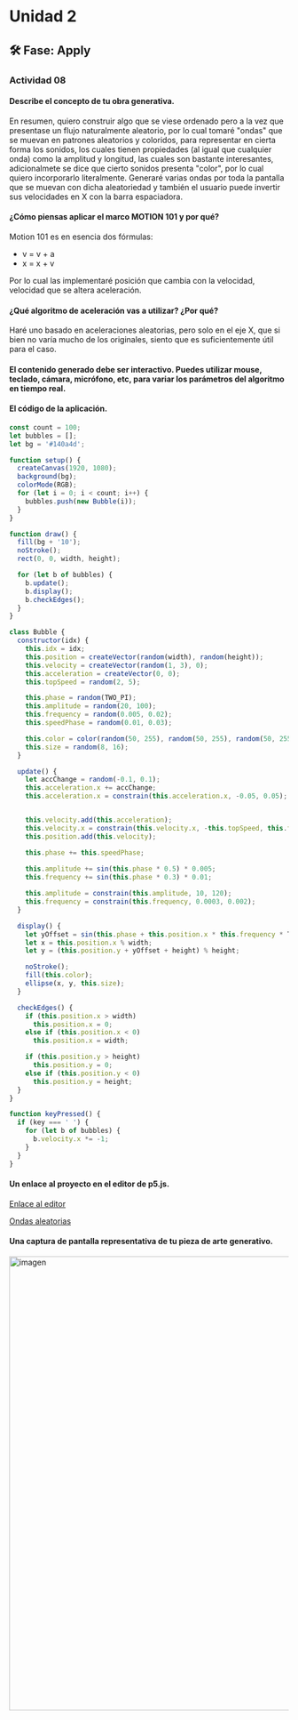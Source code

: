 # Unidad 2

## 🛠 Fase: Apply

### Actividad 08

#### Describe el concepto de tu obra generativa.

En resumen, quiero construir algo que se viese ordenado pero a la vez que presentase un flujo naturalmente aleatorio, por lo cual tomaré "ondas" que se muevan en patrones aleatorios y coloridos, para representar en cierta forma los sonidos, los cuales tienen propiedades (al igual que cualquier onda) como la amplitud y longitud, las cuales son bastante interesantes, adicionalmete se dice que cierto sonidos presenta "color", por lo cual quiero incorporarlo literalmente. Generaré varias ondas por toda la pantalla que se muevan con dicha aleatoriedad y también el usuario puede invertir sus velocidades en X con la barra espaciadora.

#### ¿Cómo piensas aplicar el marco MOTION 101 y por qué?

Motion 101 es en esencia dos fórmulas:

* v = v + a
* x = x + v

Por lo cual las implementaré posición que cambia con la velocidad, velocidad que se altera aceleración.

#### ¿Qué algoritmo de aceleración vas a utilizar? ¿Por qué?

Haré uno basado en aceleraciones aleatorias, pero solo en el eje X, que si bien no varía mucho de los originales, siento que es suficientemente útil para el caso.

#### El contenido generado debe ser interactivo. Puedes utilizar mouse, teclado, cámara, micrófono, etc, para variar los parámetros del algoritmo en tiempo real.
#### El código de la aplicación.

``` js
const count = 100;
let bubbles = [];
let bg = '#140a4d';

function setup() {
  createCanvas(1920, 1080);
  background(bg);
  colorMode(RGB);
  for (let i = 0; i < count; i++) {
    bubbles.push(new Bubble(i));
  }
}

function draw() {
  fill(bg + '10');
  noStroke();
  rect(0, 0, width, height);

  for (let b of bubbles) {
    b.update();
    b.display();
    b.checkEdges();
  }
}

class Bubble {
  constructor(idx) {
    this.idx = idx;
    this.position = createVector(random(width), random(height));
    this.velocity = createVector(random(1, 3), 0);
    this.acceleration = createVector(0, 0);
    this.topSpeed = random(2, 5);

    this.phase = random(TWO_PI);
    this.amplitude = random(20, 100);
    this.frequency = random(0.005, 0.02);
    this.speedPhase = random(0.01, 0.03);

    this.color = color(random(50, 255), random(50, 255), random(50, 255));
    this.size = random(8, 16);
  }

  update() {
    let accChange = random(-0.1, 0.1);
    this.acceleration.x += accChange;
    this.acceleration.x = constrain(this.acceleration.x, -0.05, 0.05);


    this.velocity.add(this.acceleration);
    this.velocity.x = constrain(this.velocity.x, -this.topSpeed, this.topSpeed);
    this.position.add(this.velocity);

    this.phase += this.speedPhase;
    
    this.amplitude += sin(this.phase * 0.5) * 0.005;
    this.frequency += sin(this.phase * 0.3) * 0.01;

    this.amplitude = constrain(this.amplitude, 10, 120);
    this.frequency = constrain(this.frequency, 0.0003, 0.002);
  }

  display() {
    let yOffset = sin(this.phase + this.position.x * this.frequency * TWO_PI) * this.amplitude;
    let x = this.position.x % width;
    let y = (this.position.y + yOffset + height) % height;

    noStroke();
    fill(this.color);
    ellipse(x, y, this.size);
  }

  checkEdges() {
    if (this.position.x > width) 
      this.position.x = 0;
    else if (this.position.x < 0) 
      this.position.x = width;

    if (this.position.y > height) 
      this.position.y = 0;
    else if (this.position.y < 0) 
      this.position.y = height;
  }
}

function keyPressed() {
  if (key === ' ') {
    for (let b of bubbles) {
      b.velocity.x *= -1;
    }
  }
}
```

#### Un enlace al proyecto en el editor de p5.js.

[Enlace al editor](https://editor.p5js.org/ElJuanfe/sketches/T6GO7NouK)

[Ondas aleatorias](https://editor.p5js.org/ElJuanfe/full/T6GO7NouK)

#### Una captura de pantalla representativa de tu pieza de arte generativo.

<img width="1919" height="817" alt="imagen" src="https://github.com/user-attachments/assets/7b876476-cfa3-4687-ad3d-0deb9573ff3d" />
